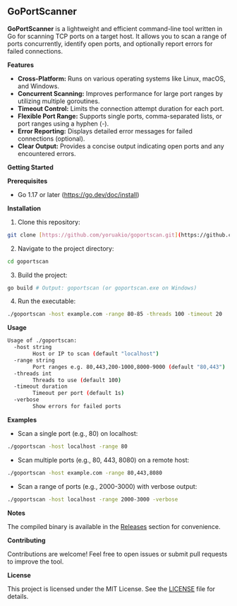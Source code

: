 ## GoPortScanner

**GoPortScanner** is a lightweight and efficient command-line tool written in Go for scanning TCP ports on a target host. It allows you to scan a range of ports concurrently, identify open ports, and optionally report errors for failed connections.

**Features**

-   **Cross-Platform:** Runs on various operating systems like Linux, macOS, and Windows.
-   **Concurrent Scanning:** Improves performance for large port ranges by utilizing multiple goroutines.
-   **Timeout Control:** Limits the connection attempt duration for each port.
-   **Flexible Port Range:** Supports single ports, comma-separated lists, or port ranges using a hyphen (-).
-   **Error Reporting:** Displays detailed error messages for failed connections (optional).
-   **Clear Output:** Provides a concise output indicating open ports and any encountered errors.

**Getting Started**

**Prerequisites**

-   Go 1.17 or later (https://go.dev/doc/install)

**Installation**

1. Clone this repository:

```bash
git clone [https://github.com/yoruakio/goportscan.git](https://github.com/yoruakio/goportscan.git)
```

2. Navigate to the project directory:

```bash
cd goportscan
```

3. Build the project:

```bash
go build # Output: goportscan (or goportscan.exe on Windows)
```

4. Run the executable:

```bash
./goportscan -host example.com -range 80-85 -threads 100 -timeout 20
```

**Usage**

```bash
Usage of ./goportscan:
  -host string
    	Host or IP to scan (default "localhost")
  -range string
    	Port ranges e.g. 80,443,200-1000,8000-9000 (default "80,443")
  -threads int
    	Threads to use (default 100)
  -timeout duration
    	Timeout per port (default 1s)
  -verbose
    	Show errors for failed ports
```

**Examples**

-   Scan a single port (e.g., 80) on localhost:

```bash
./goportscan -host localhost -range 80
```

-   Scan multiple ports (e.g., 80, 443, 8080) on a remote host:

```bash
./goportscan -host example.com -range 80,443,8080
```

-   Scan a range of ports (e.g., 2000-3000) with verbose output:

```bash
./goportscan -host localhost -range 2000-3000 -verbose
```

**Notes**

The compiled binary is available in the [Releases](https://github.com/yoruakio/goportscan/releases) section for convenience.

**Contributing**

Contributions are welcome! Feel free to open issues or submit pull requests to improve the tool.

**License**

This project is licensed under the MIT License. See the [LICENSE](LICENSE) file for details.
